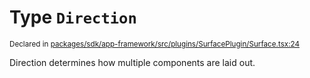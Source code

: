 # Type `Direction`
<sub>Declared in [packages/sdk/app-framework/src/plugins/SurfacePlugin/Surface.tsx:24](https://github.com/dxos/dxos/blob/88f322397/packages/sdk/app-framework/src/plugins/SurfacePlugin/Surface.tsx#L24)</sub>


Direction determines how multiple components are laid out.



